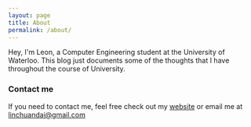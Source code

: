 ```yaml
---
layout: page
title: About
permalink: /about/
---
```


Hey, I'm Leon, a Computer Engineering student at the University of Waterloo. This blog just documents some of the thoughts that I have throughout the course of University.

### Contact me

If you need to contact me, feel free check out my [website](linchuandai.github.io/MyWebiste) or email me at [linchuandai@gmail.com](mailto:email@domain.com)
